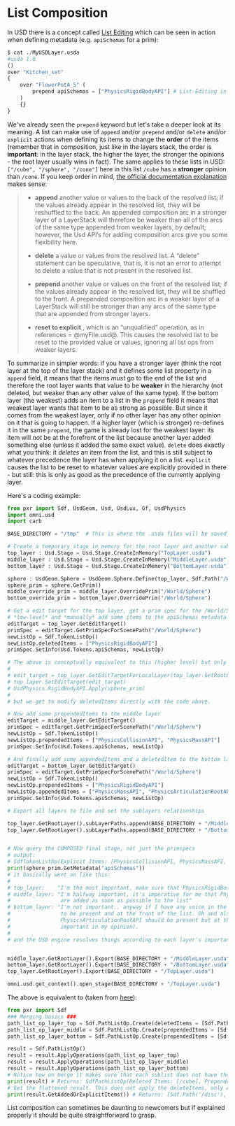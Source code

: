 # List Composition

In USD there is a concept called [List Editing](https://openusd.org/release/glossary.html#list-editing) which can be seen in action when defining metadata (e.g. `apiSchemas` for a prim):

```python
$ cat ./MyUSDLayer.usda
#usda 1.0
()
over "Kitchen_set"
{
    over "FlowerPotA_5" (
        prepend apiSchemas = ["PhysicsRigidBodyAPI"] # List-Editing in action
    )
    {}
}
```

We've already seen the `prepend` keyword but let's take a deeper look at its meaning.
A list can make use of `append` and/or `prepend` and/or `delete` and/or `explicit` actions when defining its items to change the **order** of the items (remember that in composition, just like in the layers stack, the order is **important**: in the layer stack, the higher the layer, the stronger the opinions - the root layer usually wins in fact). The same applies to these lists in USD: `["/cube", "/sphere", "/cone"]` here in this list `/cube` has a **stronger** opinion than `/cone`. If you keep order in mind, [the official documentation explanation](https://openusd.org/release/glossary.html#list-editing) makes sense:

> * **append** another value or values to the back of the resolved list; if the values already appear in the resolved list, they will be reshuffled to the back. An appended composition arc in a stronger layer of a LayerStack will therefore be weaker than all of the arcs of the same type appended from weaker layers, by default; however, the Usd API’s for adding composition arcs give you some flexibility here.
>
> * **delete** a value or values from the resolved list. A “delete” statement can be speculative, that is, it is not an error to attempt to delete a value that is not present in the resolved list.
>
> * **prepend** another value or values on the front of the resolved list; if the values already appear in the resolved list, they will be shuffled to the front. A prepended composition arc in a weaker layer of a LayerStack will still be stronger than any arcs of the same type that are appended from stronger layers.
>
> * **reset to explicit** , which is an “unqualified” operation, as in references = @myFile.usd@. This causes the resolved list to be reset to the provided value or values, ignoring all list ops from weaker layers.

To summarize in simpler words: if you have a stronger layer (think the root layer at the top of the layer stack) and it defines some list property in a `append` field, it means that the items _must_ go to the end of the list and therefore the root layer wants that value to be **weaker** in the hierarchy (not deleted, but weaker than any other value of the same type).
If the bottom layer (the weakest) adds an item to a list in the `prepend` field it means that weakest layer wants that item to be as strong as possible. But since it comes from the weakest layer, only if no other layer has any other opinion on it that is going to happen. If a higher layer (which is stronger) re-defines it in the same `prepend`, the game is already lost for the weakest layer: its item will _not_ be at the forefront of the list because another layer added something else (unless it added the same exact value). `delete` does exactly what you think: it _deletes_ an item from the list, and this is still subject to whatever precedence the layer has when applying it on a list. `explicit` causes the list to be reset to whatever values are explicitly provided in there - but still: this is only as good as the precedence of the currently applying layer.

Here's a coding example:

```python
from pxr import Sdf, UsdGeom, Usd, UsdLux, Gf, UsdPhysics
import omni.usd
import carb

BASE_DIRECTORY = "/tmp"  # This is where the .usda files will be saved

# Create a temporary stage in memory for the root layer and another sublayer
top_layer : Usd.Stage = Usd.Stage.CreateInMemory("TopLayer.usda")
middle_layer : Usd.Stage = Usd.Stage.CreateInMemory("MiddleLayer.usda")
bottom_layer : Usd.Stage = Usd.Stage.CreateInMemory("BottomLayer.usda")

sphere : UsdGeom.Sphere = UsdGeom.Sphere.Define(top_layer, Sdf.Path("/World/Sphere"))
sphere_prim = sphere.GetPrim()
middle_override_prim = middle_layer.OverridePrim("/World/Sphere")
bottom_override_prim = bottom_layer.OverridePrim("/World/Sphere")

# Get a edit target for the top layer, get a prim spec for the /World/Sphere and
# *low-level* and *manually* add some items to the apiSchemas metadata
editTarget = top_layer.GetEditTarget()
primSpec = editTarget.GetPrimSpecForScenePath("/World/Sphere")
newListOp = Sdf.TokenListOp()
newListOp.deletedItems = ["PhysicsRigidBodyAPI"]
primSpec.SetInfo(Usd.Tokens.apiSchemas, newListOp)

# The above is conceptually equivalent to this (higher level) but only to _add_ an API:
#
# edit_target = top_layer.GetEditTargetForLocalLayer(top_layer.GetRootLayer())
# top_layer.SetEditTarget(edit_target)
# UsdPhysics.RigidBodyAPI.Apply(sphere_prim)
#
# but we get to modify deletedItems directly with the code above.

# Now add some prependedItems to the middle layer
editTarget = middle_layer.GetEditTarget()
primSpec = editTarget.GetPrimSpecForScenePath("/World/Sphere")
newListOp = Sdf.TokenListOp()
newListOp.prependedItems = ["PhysicsCollisionAPI", "PhysicsMassAPI"]
primSpec.SetInfo(Usd.Tokens.apiSchemas, newListOp)

# And finally add some appendedItems and a deletedItem to the bottom layer
editTarget = bottom_layer.GetEditTarget()
primSpec = editTarget.GetPrimSpecForScenePath("/World/Sphere")
newListOp = Sdf.TokenListOp()
newListOp.prependedItems = ["PhysicsRigidBodyAPI"]
newListOp.appendedItems = ["PhysicsMassAPI", "PhysicsArticulationRootAPI"]
primSpec.SetInfo(Usd.Tokens.apiSchemas, newListOp)

# Export all layers to file and set the sublayers relationships

top_layer.GetRootLayer().subLayerPaths.append(BASE_DIRECTORY + "/MiddleLayer.usda")
top_layer.GetRootLayer().subLayerPaths.append(BASE_DIRECTORY + "/BottomLayer.usda")


# Now query the COMPOSED final stage, not just the primspecs
# output:
# SdfTokenListOp(Explicit Items: [PhysicsCollisionAPI, PhysicsMassAPI, PhysicsArticulationAPI])
print(sphere_prim.GetMetadata("apiSchemas"))
# it basically went on like this:
#
# top_layer:    "I'm the most important, make sure that PhysicsRigidBodyAPI is DELETED"
# middle_layer: "I'm halfway important, it's imperative for me that PhysicsCollisionAPI and PhysicsMassAPI
#                are added as soon as possible to the list"
# bottom_layer: "I'm not important.. anyway if I have any voice in the matter I'd like PhysicsRigidBodyAPI
#                to be present and at the front of the list. Oh and also PhysicsMassAPI and
#                PhysicsArticulationRootAPI should be present but at the bottom of the list (both not very
#                important in my opinion).
#
# and the USD engine resolves things according to each layer's importance.


middle_layer.GetRootLayer().Export(BASE_DIRECTORY + "/MiddleLayer.usda")
bottom_layer.GetRootLayer().Export(BASE_DIRECTORY + "/BottomLayer.usda")
top_layer.GetRootLayer().Export(BASE_DIRECTORY + "/TopLayer.usda")

omni.usd.get_context().open_stage(BASE_DIRECTORY + "/TopLayer.usda")
```

The above is equivalent to (taken from [here](https://lucascheller.github.io/VFX-UsdSurvivalGuide/core/composition/listeditableops.html)):
```python
from pxr import Sdf
### Merging basics ###
path_list_op_layer_top = Sdf.PathListOp.Create(deletedItems = [Sdf.Path("/cube")])
path_list_op_layer_middle = Sdf.PathListOp.Create(prependedItems = [Sdf.Path("/disc"), Sdf.Path("/cone")])
path_list_op_layer_bottom = Sdf.PathListOp.Create(prependedItems = [Sdf.Path("/cube")], appendedItems = [Sdf.Path("/cone"),Sdf.Path("/sphere")])

result = Sdf.PathListOp()
result = result.ApplyOperations(path_list_op_layer_top)
result = result.ApplyOperations(path_list_op_layer_middle)
result = result.ApplyOperations(path_list_op_layer_bottom)
# Notice how on merge it makes sure that each sublist does not have the values of the other sublists, just like a Python set()
print(result) # Returns: SdfPathListOp(Deleted Items: [/cube], Prepended Items: [/disc, /cone], Appended Items: [/sphere])
# Get the flattened result. This does not apply the deleteItems, only ApplyOperations does that.
print(result.GetAddedOrExplicitItems()) # Returns: [Sdf.Path('/disc'), Sdf.Path('/cone'), Sdf.Path('/sphere')]
```

List composition can sometimes be daunting to newcomers but if explained properly it should be quite straightforward to grasp.
